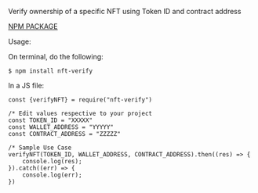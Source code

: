 Verify ownership of a specific NFT using Token ID and contract address

[NPM PACKAGE](https://www.npmjs.com/package/nft-verify)

Usage:

On terminal, do the following:

```
$ npm install nft-verify

```

In a JS file:

```
const {verifyNFT} = require("nft-verify")

/* Edit values respective to your project
const TOKEN_ID = "XXXXX"
const WALLET_ADDRESS = "YYYYY"
const CONTRACT_ADDRESS = "ZZZZZ"

/* Sample Use Case
verifyNFT(TOKEN_ID, WALLET_ADDRESS, CONTRACT_ADDRESS).then((res) => {
    console.log(res);
}).catch((err) => {
    console.log(err);
})

```
